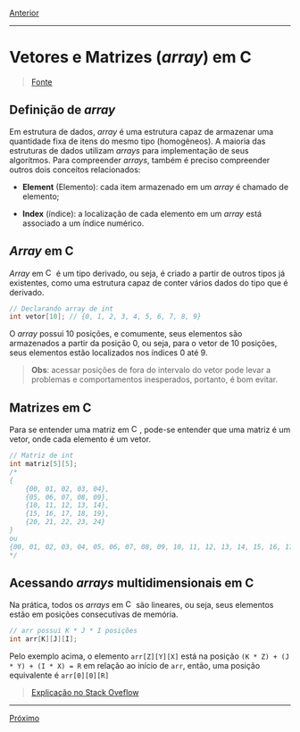 [Anterior](https://github.com/newtmagalhaes/Data-Structures/blob/master/DataStructures/Abstracts/U1-introduction/01-structures.md)

----------

# Vetores e Matrizes (_array_) em C

> [Fonte](https://www.tutorialspoint.com/data_structures_algorithms/array_data_structure.htm)

## Definição de _array_

Em estrutura de dados, _array_ é uma estrutura capaz de armazenar uma quantidade fixa de itens do mesmo tipo (homogêneos). A maioria das estruturas de dados utilizam _arrays_ para implementação de seus algoritmos. Para compreender _arrays_, também é preciso compreender outros dois conceitos relacionados:

- **Element** (Elemento): cada item armazenado em um _array_ é chamado de elemento;

- **Index** (índice): a localização de cada elemento em um _array_ está associado a um índice numérico.

## _Array_ em C

_Array_ em <img alt="C" src="https://raw.github.com/newtmagalhaes/Aprendendo-Linguagens/master/images/logos/c.svg?sanitize=true" width="15"> é um tipo derivado, ou seja, é criado a partir de outros tipos já existentes, como uma estrutura capaz de conter vários dados do tipo que é derivado.

```C
// Declarando array de int
int vetor[10]; // {0, 1, 2, 3, 4, 5, 6, 7, 8, 9}
```

O _array_ possui 10 posições, e comumente, seus elementos são armazenados a partir da posição 0, ou seja, para o vetor de 10 posições, seus elementos estão localizados nos índices 0 até 9.

> **Obs**: acessar posições de fora do intervalo do vetor pode levar a problemas e comportamentos inesperados, portanto, é bom evitar.

## Matrizes em C

Para se entender uma matriz em <img alt="C" src="https://raw.github.com/newtmagalhaes/Aprendendo-Linguagens/master/images/logos/c.svg?sanitize=true" width="15">, pode-se entender que uma matriz é um vetor, onde cada elemento é um vetor.

```C
// Matriz de int
int matriz[5][5];
/*
{
    {00, 01, 02, 03, 04},
    {05, 06, 07, 08, 09},
    {10, 11, 12, 13, 14},
    {15, 16, 17, 18, 19},
    {20, 21, 22, 23, 24}
}
ou
{00, 01, 02, 03, 04, 05, 06, 07, 08, 09, 10, 11, 12, 13, 14, 15, 16, 17, 18, 19, 20, 21, 22, 23, 24}
*/
```

## Acessando _arrays_ multidimensionais em C

Na prática, todos os _arrays_ em <img alt="C" src="https://raw.github.com/newtmagalhaes/Aprendendo-Linguagens/master/images/logos/c.svg?sanitize=true" width="15"> são lineares, ou seja, seus elementos estão em posições consecutivas de memória.

```C
// arr possui K * J * I posições 
int arr[K][J][I];
```

Pelo exemplo acima, o elemento `arr[Z][Y][X]` está na posição `(K * Z) + (J * Y) + (I * X) = R` em relação ao início de `arr`, então, uma posição equivalente é `arr[0][0][R]`

> [Explicação no Stack Oveflow](https://stackoverflow.com/questions/20023568/accessing-multidimensional-array-in-c)

----------

[Próximo](https://github.com/newtmagalhaes/Data-Structures/blob/master/DataStructures/Abstracts/U1-introduction/03-pointers.md)
